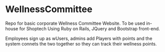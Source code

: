 # WellnessCommittee
Repo for basic corporate Wellness Committee Website.
To be used in-house for Shoptech
Using Ruby on Rails, JQuery and Bootstrap front-end.

Employees sign up as wUsers, admins add Players with points and the system connets the two together so they can track their wellness points.
